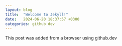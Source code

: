 ```yaml
---
layout: blog
title:  "Welcome to Jekyll!"
date:   2024-06-20 18:37:57 +0300
categories: github dev
---
```


This post was added from a browser using github.dev